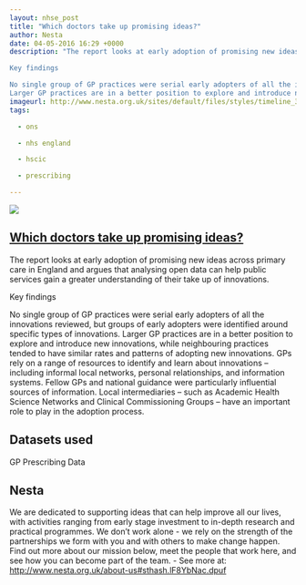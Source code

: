 ```yaml
---
layout: nhse_post
title: "Which doctors take up promising ideas?"
author: Nesta
date: 04-05-2016 16:29 +0000
description: "The report looks at early adoption of promising new ideas across primary care in England and argues that analysing open data can help public services gain a greater understanding of their take up of innovations.

Key findings

No single group of GP practices were serial early adopters of all the innovations reviewed, but groups of early adopters were identified around specific types of innovations.
Larger GP practices are in a better position to explore and introduce new innovations, while neighb"
imageurl: http://www.nesta.org.uk/sites/default/files/styles/timeline_360/public/innovation_in_public_services_infographic.jpg?itok=MeYbA2Zk
tags:

  - ons

  - nhs england

  - hscic

  - prescribing

---
```

<img src="http://www.nesta.org.uk/sites/default/files/styles/timeline_360/public/innovation_in_public_services_infographic.jpg?itok=MeYbA2Zk" />

## <a href="http://www.nesta.org.uk/publications/which-doctors-take-promising-ideas-new-insights-open-data" target="_blank"> Which doctors take up promising ideas? <i class="fa fa-external-link"></i></a>

The report looks at early adoption of promising new ideas across primary care in England and argues that analysing open data can help public services gain a greater understanding of their take up of innovations.

Key findings

No single group of GP practices were serial early adopters of all the innovations reviewed, but groups of early adopters were identified around specific types of innovations.
Larger GP practices are in a better position to explore and introduce new innovations, while neighbouring practices tended to have similar rates and patterns of adopting new innovations.
GPs rely on a range of resources to identify and learn about innovations – including informal local networks, personal relationships, and information systems. Fellow GPs and national guidance were particularly influential sources of information.
Local intermediaries – such as Academic Health Science Networks and Clinical Commissioning Groups – have an important role to play in the adoption process.

## Datasets used

GP Prescribing Data

## Nesta

We are dedicated to supporting ideas that can help improve all our lives, with activities ranging from early stage investment to in-depth research and practical programmes.   We don’t work alone - we rely on the strength of the partnerships we form with you and with others to make change happen.   Find out more about our mission below, meet the people that work here, and see how you can become part of the team. - See more at: http://www.nesta.org.uk/about-us#sthash.lF8YbNac.dpuf